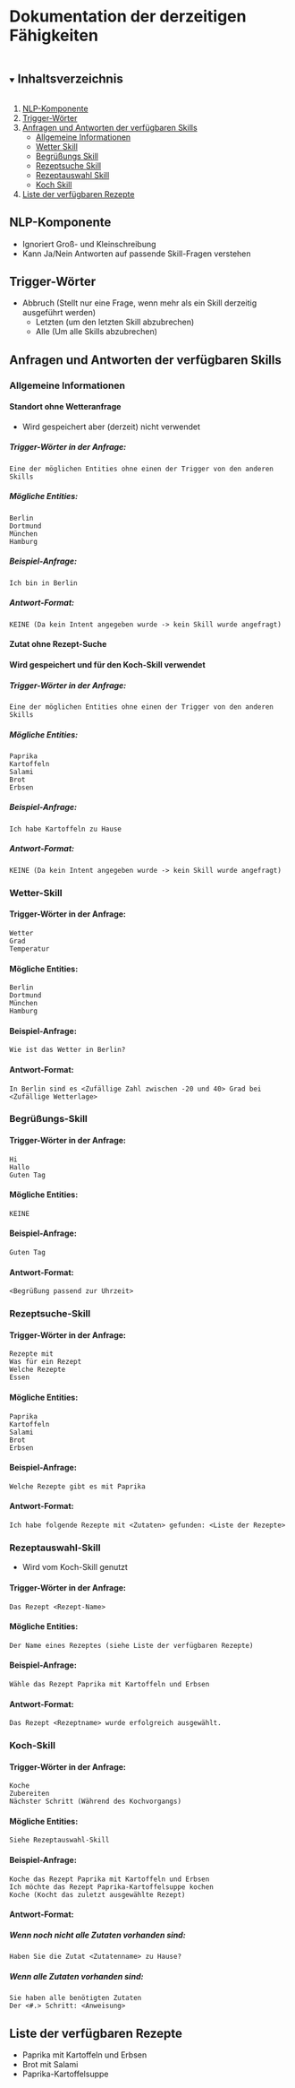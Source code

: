 # Dokumentation der derzeitigen Fähigkeiten

<details open="open"><summary><h2 style="display: inline-block">Inhaltsverzeichnis</h2></summary>
  <ol>
    <li><a href="#nlp-komponente">NLP-Komponente</a></li>
    <li><a href="#trigger-wörter">Trigger-Wörter</a></li>
    <li><a href="#anfragen-und-antworten-der-verfügbaren-skills">Anfragen und Antworten der verfügbaren Skills</a>
        <ul>
            <li><a href="#allgemeine-informationen">Allgemeine Informationen</a></li>
            <li><a href="#wetter-skill">Wetter Skill</a></li>
            <li><a href="#begrüßungs-skill">Begrüßungs Skill</a></li>
            <li><a href="#rezeptsuche-skill">Rezeptsuche Skill</a></li>
            <li><a href="#rezeptauswahl-skill">Rezeptauswahl Skill</a></li>
            <li><a href="#koch-skill">Koch Skill</a></li>
        </ul>
    </li>
    <li><a href="#liste-der-verfügbaren-rezepte">Liste der verfügbaren Rezepte</a></li>
  </ol>
</details>

## NLP-Komponente
- Ignoriert Groß- und Kleinschreibung
- Kann Ja/Nein Antworten auf passende Skill-Fragen verstehen
## Trigger-Wörter
- Abbruch (Stellt nur eine Frage, wenn mehr als ein Skill derzeitig ausgeführt werden)
    - Letzten (um den letzten Skill abzubrechen)
    - Alle (Um alle Skills abzubrechen)
## Anfragen und Antworten der verfügbaren Skills
### Allgemeine Informationen
#### Standort ohne Wetteranfrage
- Wird gespeichert aber (derzeit) nicht verwendet
##### Trigger-Wörter in der Anfrage:
    Eine der möglichen Entities ohne einen der Trigger von den anderen Skills
##### Mögliche Entities:
    Berlin
    Dortmund
    München
    Hamburg
##### Beispiel-Anfrage:
    Ich bin in Berlin
##### Antwort-Format:
    KEINE (Da kein Intent angegeben wurde -> kein Skill wurde angefragt)
#### Zutat ohne Rezept-Suche
#### Wird gespeichert und für den Koch-Skill verwendet
##### Trigger-Wörter in der Anfrage:
    Eine der möglichen Entities ohne einen der Trigger von den anderen Skills
##### Mögliche Entities:
    Paprika
    Kartoffeln
    Salami
    Brot
    Erbsen
##### Beispiel-Anfrage:
    Ich habe Kartoffeln zu Hause
##### Antwort-Format:
    KEINE (Da kein Intent angegeben wurde -> kein Skill wurde angefragt)

### Wetter-Skill
#### Trigger-Wörter in der Anfrage:
    Wetter
    Grad
    Temperatur
#### Mögliche Entities:
    Berlin
    Dortmund
    München
    Hamburg
#### Beispiel-Anfrage:
    Wie ist das Wetter in Berlin?
#### Antwort-Format:
    In Berlin sind es <Zufällige Zahl zwischen -20 und 40> Grad bei <Zufällige Wetterlage>
### Begrüßungs-Skill
#### Trigger-Wörter in der Anfrage:
    Hi
    Hallo
    Guten Tag
#### Mögliche Entities:
    KEINE
#### Beispiel-Anfrage:
    Guten Tag
#### Antwort-Format:
    <Begrüßung passend zur Uhrzeit>
### Rezeptsuche-Skill
#### Trigger-Wörter in der Anfrage:
    Rezepte mit
    Was für ein Rezept
    Welche Rezepte
    Essen
#### Mögliche Entities:
    Paprika
    Kartoffeln
    Salami
    Brot
    Erbsen
#### Beispiel-Anfrage:
    Welche Rezepte gibt es mit Paprika
#### Antwort-Format:
    Ich habe folgende Rezepte mit <Zutaten> gefunden: <Liste der Rezepte>
### Rezeptauswahl-Skill
-  Wird vom Koch-Skill genutzt
#### Trigger-Wörter in der Anfrage:
    Das Rezept <Rezept-Name>
#### Mögliche Entities:
    Der Name eines Rezeptes (siehe Liste der verfügbaren Rezepte)
#### Beispiel-Anfrage:
    Wähle das Rezept Paprika mit Kartoffeln und Erbsen
#### Antwort-Format:
    Das Rezept <Rezeptname> wurde erfolgreich ausgewählt.
### Koch-Skill
#### Trigger-Wörter in der Anfrage:
    Koche
    Zubereiten
    Nächster Schritt (Während des Kochvorgangs)
#### Mögliche Entities:
    Siehe Rezeptauswahl-Skill
#### Beispiel-Anfrage:
    Koche das Rezept Paprika mit Kartoffeln und Erbsen
    Ich möchte das Rezept Paprika-Kartoffelsuppe kochen
    Koche (Kocht das zuletzt ausgewählte Rezept)
#### Antwort-Format:
##### Wenn noch nicht alle Zutaten vorhanden sind:
    Haben Sie die Zutat <Zutatenname> zu Hause?
##### Wenn alle Zutaten vorhanden sind:
    Sie haben alle benötigten Zutaten
    Der <#.> Schritt: <Anweisung>
## Liste der verfügbaren Rezepte
-  Paprika mit Kartoffeln und Erbsen
-  Brot mit Salami
-  Paprika-Kartoffelsuppe

